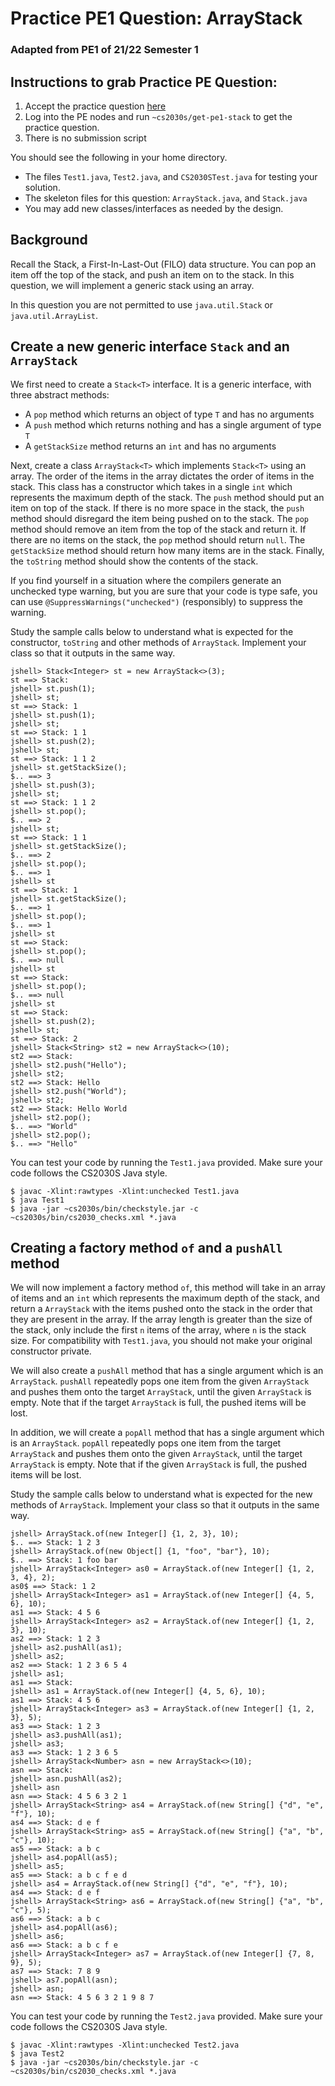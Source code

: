 # Practice PE1 Question: ArrayStack

### Adapted from PE1 of 21/22 Semester 1

## Instructions to grab Practice PE Question:

1. Accept the practice question [here](https://classroom.github.com/a/PLeIRKbz) 
2. Log into the PE nodes and run `~cs2030s/get-pe1-stack` to get the practice question.
3. There is no submission script

You should see the following in your home directory.
   
   - The files `Test1.java`, `Test2.java`, and `CS2030STest.java` for testing your solution.
   - The skeleton files for this question: `ArrayStack.java`, and `Stack.java`
   - You may add new classes/interfaces as needed by the design.
     
## Background

Recall the Stack, a First-In-Last-Out (FILO) data structure. You can pop an item off the top of the stack, and push an item on to the stack. In this question, we will implement a generic stack using an array.

In this question you are not permitted to use `java.util.Stack` or `java.util.ArrayList`.

## Create a new generic interface `Stack` and an `ArrayStack`

We first need to create a `Stack<T>` interface. It is a generic interface, with three abstract methods:
- A `pop` method which returns an object of type `T` and has no arguments
- A `push` method which returns nothing and has a single argument of type `T`
- A `getStackSize` method returns an `int` and has no arguments

Next, create a class `ArrayStack<T>` which implements `Stack<T>` using an array. The order of the items in the array dictates the order of items in the stack. This class has a constructor which takes in a single `int` which represents the maximum depth of the stack. The `push` method should put an item on top of the stack. If there is no more space in the stack, the `push` method should disregard the item being pushed on to the stack. The `pop` method should remove an item from the top of the stack and return it. If there are no items on the stack, the `pop` method should return `null`. The `getStackSize` method should return how many items are in the stack. Finally, the `toString` method should show the contents of the stack.

If you find yourself in a situation where the compilers generate an unchecked type warning, but you are sure that your code is type safe, you can use `@SuppressWarnings("unchecked")` (responsibly) to suppress the warning.

Study the sample calls below to understand what is expected for the constructor, `toString` and other methods of `ArrayStack`.  Implement your class so that it outputs in the same way.

```
jshell> Stack<Integer> st = new ArrayStack<>(3);
st ==> Stack:
jshell> st.push(1);
jshell> st;
st ==> Stack: 1
jshell> st.push(1);
jshell> st;
st ==> Stack: 1 1
jshell> st.push(2);
jshell> st;
st ==> Stack: 1 1 2
jshell> st.getStackSize();
$.. ==> 3
jshell> st.push(3);
jshell> st;
st ==> Stack: 1 1 2
jshell> st.pop();
$.. ==> 2
jshell> st;
st ==> Stack: 1 1
jshell> st.getStackSize();
$.. ==> 2
jshell> st.pop();
$.. ==> 1
jshell> st
st ==> Stack: 1
jshell> st.getStackSize();
$.. ==> 1
jshell> st.pop();
$.. ==> 1
jshell> st
st ==> Stack:
jshell> st.pop();
$.. ==> null
jshell> st
st ==> Stack:
jshell> st.pop();
$.. ==> null
jshell> st
st ==> Stack:
jshell> st.push(2);
jshell> st;
st ==> Stack: 2
jshell> Stack<String> st2 = new ArrayStack<>(10);
st2 ==> Stack:
jshell> st2.push("Hello");
jshell> st2;
st2 ==> Stack: Hello
jshell> st2.push("World");
jshell> st2;
st2 ==> Stack: Hello World
jshell> st2.pop();
$.. ==> "World"
jshell> st2.pop();
$.. ==> "Hello"
```

You can test your code by running the `Test1.java` provided.  Make sure your code follows the CS2030S Java style.

```
$ javac -Xlint:rawtypes -Xlint:unchecked Test1.java
$ java Test1
$ java -jar ~cs2030s/bin/checkstyle.jar -c ~cs2030s/bin/cs2030_checks.xml *.java
```


## Creating a factory method `of` and a `pushAll` method

We will now implement a factory method `of`, this method will take in an array of items and an `int` which represents the maximum depth of the stack, and return a `ArrayStack` with the items pushed onto the stack in the order that they are present in the array. If the array length is greater than the size of the stack, only include the first `n` items of the array, where `n` is the stack size. For compatibility with `Test1.java`, you should not make your original constructor private.

We will also create a `pushAll` method that has a single argument which is an `ArrayStack`.  `pushAll` repeatedly pops one item from the given `ArrayStack` and pushes them onto the target `ArrayStack`, until the given `ArrayStack` is empty.  Note that if the target `ArrayStack` is full, the pushed items will be lost.

In addition, we will create a `popAll` method that has a single argument which is an `ArrayStack`.  `popAll` repeatedly pops one item from the target `ArrayStack` and pushes them onto the given `ArrayStack`, until the target `ArrayStack` is empty.  Note that if the given `ArrayStack` is full, the pushed items will be lost.

Study the sample calls below to understand what is expected for the new methods of `ArrayStack`.  Implement your class so that it outputs in the same way.

```
jshell> ArrayStack.of(new Integer[] {1, 2, 3}, 10);
$.. ==> Stack: 1 2 3
jshell> ArrayStack.of(new Object[] {1, "foo", "bar"}, 10);
$.. ==> Stack: 1 foo bar
jshell> ArrayStack<Integer> as0 = ArrayStack.of(new Integer[] {1, 2, 3, 4}, 2); 
as0$ ==> Stack: 1 2
jshell> ArrayStack<Integer> as1 = ArrayStack.of(new Integer[] {4, 5, 6}, 10);
as1 ==> Stack: 4 5 6
jshell> ArrayStack<Integer> as2 = ArrayStack.of(new Integer[] {1, 2, 3}, 10);
as2 ==> Stack: 1 2 3
jshell> as2.pushAll(as1);
jshell> as2;
as2 ==> Stack: 1 2 3 6 5 4
jshell> as1;
as1 ==> Stack:
jshell> as1 = ArrayStack.of(new Integer[] {4, 5, 6}, 10);
as1 ==> Stack: 4 5 6
jshell> ArrayStack<Integer> as3 = ArrayStack.of(new Integer[] {1, 2, 3}, 5);
as3 ==> Stack: 1 2 3
jshell> as3.pushAll(as1);
jshell> as3;
as3 ==> Stack: 1 2 3 6 5
jshell> ArrayStack<Number> asn = new ArrayStack<>(10);
asn ==> Stack:
jshell> asn.pushAll(as2);
jshell> asn
asn ==> Stack: 4 5 6 3 2 1
jshell> ArrayStack<String> as4 = ArrayStack.of(new String[] {"d", "e", "f"}, 10);
as4 ==> Stack: d e f
jshell> ArrayStack<String> as5 = ArrayStack.of(new String[] {"a", "b", "c"}, 10);
as5 ==> Stack: a b c
jshell> as4.popAll(as5);
jshell> as5;
as5 ==> Stack: a b c f e d
jshell> as4 = ArrayStack.of(new String[] {"d", "e", "f"}, 10);
as4 ==> Stack: d e f
jshell> ArrayStack<String> as6 = ArrayStack.of(new String[] {"a", "b", "c"}, 5);
as6 ==> Stack: a b c
jshell> as4.popAll(as6);
jshell> as6;
as6 ==> Stack: a b c f e
jshell> ArrayStack<Integer> as7 = ArrayStack.of(new Integer[] {7, 8, 9}, 5);
as7 ==> Stack: 7 8 9
jshell> as7.popAll(asn);
jshell> asn;
asn ==> Stack: 4 5 6 3 2 1 9 8 7
```

You can test your code by running the `Test2.java` provided.  Make sure your code follows the CS2030S Java style.

```
$ javac -Xlint:rawtypes -Xlint:unchecked Test2.java
$ java Test2
$ java -jar ~cs2030s/bin/checkstyle.jar -c ~cs2030s/bin/cs2030_checks.xml *.java
```